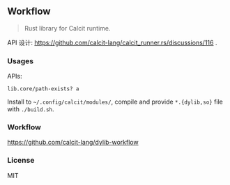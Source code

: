 ## Workflow

> Rust library for Calcit runtime.

API 设计: https://github.com/calcit-lang/calcit_runner.rs/discussions/116 .

### Usages

APIs:

```cirru
lib.core/path-exists? a
```

Install to `~/.config/calcit/modules/`, compile and provide `*.{dylib,so}` file with `./build.sh`.

### Workflow

https://github.com/calcit-lang/dylib-workflow

### License

MIT
